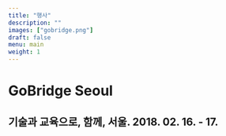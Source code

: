 ```yaml
---
title: "행사"
description: ""
images: ["gobridge.png"]
draft: false
menu: main
weight: 1
---
```


# GoBridge Seoul
## 기술과 교육으로, 함께, 서울. 2018. 02. 16. - 17.

